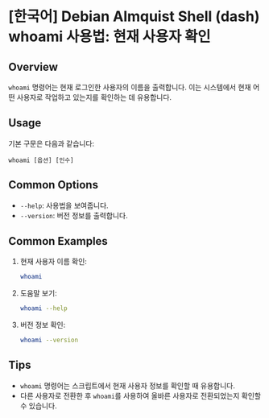 # [한국어] Debian Almquist Shell (dash) whoami 사용법: 현재 사용자 확인

## Overview
`whoami` 명령어는 현재 로그인한 사용자의 이름을 출력합니다. 이는 시스템에서 현재 어떤 사용자로 작업하고 있는지를 확인하는 데 유용합니다.

## Usage
기본 구문은 다음과 같습니다:
```
whoami [옵션] [인수]
```

## Common Options
- `--help`: 사용법을 보여줍니다.
- `--version`: 버전 정보를 출력합니다.

## Common Examples
1. 현재 사용자 이름 확인:
   ```sh
   whoami
   ```

2. 도움말 보기:
   ```sh
   whoami --help
   ```

3. 버전 정보 확인:
   ```sh
   whoami --version
   ```

## Tips
- `whoami` 명령어는 스크립트에서 현재 사용자 정보를 확인할 때 유용합니다.
- 다른 사용자로 전환한 후 `whoami`를 사용하여 올바른 사용자로 전환되었는지 확인할 수 있습니다.